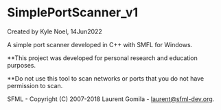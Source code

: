 # SimplePortScanner_v1
Created by Kyle Noel, 14Jun2022

A simple port scanner developed in C++ with SMFL for Windows.

**This project was developed for personal research and education purposes.

**Do not use this tool to scan networks or ports that you do not have permission to scan.

SFML - Copyright (C) 2007-2018 Laurent Gomila - laurent@sfml-dev.org.
